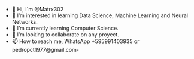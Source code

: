 - 👋 Hi, I´m @Matrx302
- 👀 I’m interested in learning Data Science, Machine Learning and Neural Networks.
- 🌱 I’m currently learning Computer Science.
- 💞️ I’m looking to collaborate on any proyect.
- 📫 How to reach me, WhatsApp +595991403935 or pedropct1977@gmail.com-

<!---
Matrx302/Matrx302 is a ✨ special ✨ repository because its `README.md` (this file) appears on your GitHub profile.
You can click the Preview link to take a look at your changes.
--->
